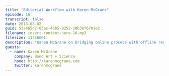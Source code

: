```yaml
---
title: "Editorial Workflow with Karen McGrane"
episode: 16
transcript: false
date: 2013-08-02
guid: 53a465d7-03ac-46b5-8252-10b3ef6701e2
filename: insert-content-here-16.mp3
filesize: 11356661
description: "Karen McGrane on bridging online process with offline reality, and the fact that Microsoft Word will never die."
guests: 
  - name: Karen McGrane
    company: Bond Art + Science
    home: http://karenmcgrane.com
    twitter: karenmcgrane
---
```

